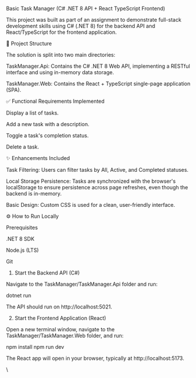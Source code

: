 Basic Task Manager (C# .NET 8 API + React TypeScript Frontend)

This project was built as part of an assignment to demonstrate full-stack development skills using C# (.NET 8) for the backend API and React/TypeScript for the frontend application.

🚀 Project Structure

The solution is split into two main directories:

TaskManager.Api: Contains the C# .NET 8 Web API, implementing a RESTful interface and using in-memory data storage.

TaskManager.Web: Contains the React + TypeScript single-page application (SPA).

✅ Functional Requirements Implemented

Display a list of tasks.

Add a new task with a description.

Toggle a task's completion status.

Delete a task.

✨ Enhancements Included

Task Filtering: Users can filter tasks by All, Active, and Completed statuses.

Local Storage Persistence: Tasks are synchronized with the browser's localStorage to ensure persistence across page refreshes, even though the backend is in-memory.

Basic Design: Custom CSS is used for a clean, user-friendly interface.

⚙️ How to Run Locally

Prerequisites

.NET 8 SDK

Node.js (LTS)

Git

1. Start the Backend API (C#)

Navigate to the TaskManager/TaskManager.Api folder and run:

dotnet run


The API should run on http://localhost:5021.

2. Start the Frontend Application (React)

Open a new terminal window, navigate to the TaskManager/TaskManager.Web folder, and run:

npm install 
npm run dev


The React app will open in your browser, typically at http://localhost:5173.

\

